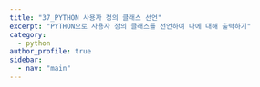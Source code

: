 ```yaml
---
title: "37_PYTHON 사용자 정의 클래스 선언"
excerpt: "PYTHON으로 사용자 정의 클래스를 선언하여 나에 대해 출력하기"
category: 
  - python
author_profile: true
sidebar:
  - nav: "main" 
---
```

<script src="https://gist.github.com/nyj001012/58e59ac4ab98f656d8b954f42b9ade20.js"></script>
